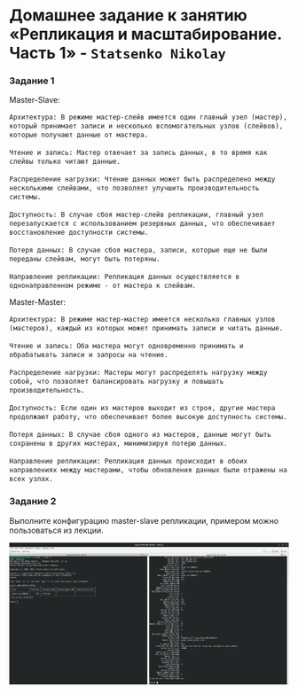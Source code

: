 # Домашнее задание к занятию «Репликация и масштабирование. Часть 1» - `Statsenko Nikolay`

### Задание 1

Master-Slave:

    Архитектура: В режиме мастер-слейв имеется один главный узел (мастер), который принимает записи и несколько вспомогательных узлов (слейвов), которые получают данные от мастера.
    
    Чтение и запись: Мастер отвечает за запись данных, в то время как слейвы только читают данные.
    
    Распределение нагрузки: Чтение данных может быть распределено между несколькими слейвами, что позволяет улучшить производительность системы.
    
    Доступность: В случае сбоя мастер-слейв репликации, главный узел перезапускается с использованием резервных данных, что обеспечивает восстановление доступности системы.
    
    Потеря данных: В случае сбоя мастера, записи, которые еще не были переданы слейвам, могут быть потеряны.
    
    Направление репликации: Репликация данных осуществляется в однонаправленном режиме - от мастера к слейвам.

Master-Master:

    Архитектура: В режиме мастер-мастер имеется несколько главных узлов (мастеров), каждый из которых может принимать записи и читать данные.
    
    Чтение и запись: Оба мастера могут одновременно принимать и обрабатывать записи и запросы на чтение.
    
    Распределение нагрузки: Мастеры могут распределять нагрузку между собой, что позволяет балансировать нагрузку и повышать производительность.
    
    Доступность: Если один из мастеров выходит из строя, другие мастера продолжают работу, что обеспечивает более высокую доступность системы.
    
    Потеря данных: В случае сбоя одного из мастеров, данные могут быть сохранены в других мастерах, минимизируя потерю данных.
    
    Направление репликации: Репликация данных происходит в обоих направлениях между мастерами, чтобы обновления данных были отражены на всех узлах.


### Задание 2

Выполните конфигурацию master-slave репликации, примером можно пользоваться из лекции.

![Task2](https://raw.githubusercontent.com/Pookson/sys-pattern-homework/main/img/12.6/replication_task2.png)
